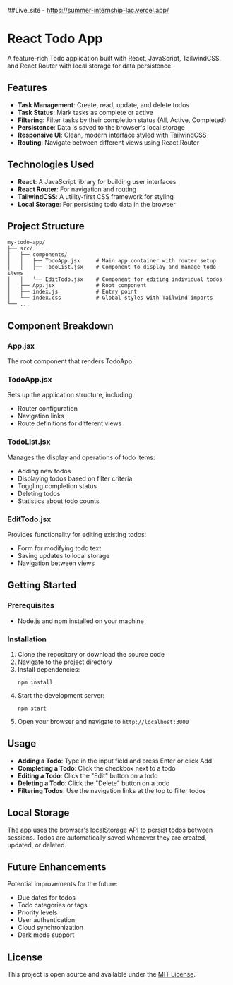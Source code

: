 ##Live_site - https://summer-internship-lac.vercel.app/
# React Todo App

A feature-rich Todo application built with React, JavaScript, TailwindCSS, and React Router with local storage for data persistence.

## Features

- **Task Management**: Create, read, update, and delete todos
- **Task Status**: Mark tasks as complete or active
- **Filtering**: Filter tasks by their completion status (All, Active, Completed)
- **Persistence**: Data is saved to the browser's local storage
- **Responsive UI**: Clean, modern interface styled with TailwindCSS
- **Routing**: Navigate between different views using React Router

## Technologies Used

- **React**: A JavaScript library for building user interfaces
- **React Router**: For navigation and routing
- **TailwindCSS**: A utility-first CSS framework for styling
- **Local Storage**: For persisting todo data in the browser

## Project Structure

```
my-todo-app/
├── src/
│   ├── components/
│   │   ├── TodoApp.jsx     # Main app container with router setup
│   │   ├── TodoList.jsx    # Component to display and manage todo items
│   │   └── EditTodo.jsx    # Component for editing individual todos
│   ├── App.jsx             # Root component
│   ├── index.js            # Entry point
│   └── index.css           # Global styles with Tailwind imports
└── ...
```

## Component Breakdown

### App.jsx
The root component that renders TodoApp.

### TodoApp.jsx
Sets up the application structure, including:
- Router configuration
- Navigation links
- Route definitions for different views

### TodoList.jsx
Manages the display and operations of todo items:
- Adding new todos
- Displaying todos based on filter criteria
- Toggling completion status
- Deleting todos
- Statistics about todo counts

### EditTodo.jsx
Provides functionality for editing existing todos:
- Form for modifying todo text
- Saving updates to local storage
- Navigation between views

## Getting Started

### Prerequisites
- Node.js and npm installed on your machine

### Installation
1. Clone the repository or download the source code
2. Navigate to the project directory
3. Install dependencies:
   ```
   npm install
   ```
4. Start the development server:
   ```
   npm start
   ```
5. Open your browser and navigate to `http://localhost:3000`

## Usage

- **Adding a Todo**: Type in the input field and press Enter or click Add
- **Completing a Todo**: Click the checkbox next to a todo
- **Editing a Todo**: Click the "Edit" button on a todo
- **Deleting a Todo**: Click the "Delete" button on a todo
- **Filtering Todos**: Use the navigation links at the top to filter todos

## Local Storage

The app uses the browser's localStorage API to persist todos between sessions. Todos are automatically saved whenever they are created, updated, or deleted.

## Future Enhancements

Potential improvements for the future:
- Due dates for todos
- Todo categories or tags
- Priority levels
- User authentication
- Cloud synchronization
- Dark mode support

## License

This project is open source and available under the [MIT License](LICENSE).
